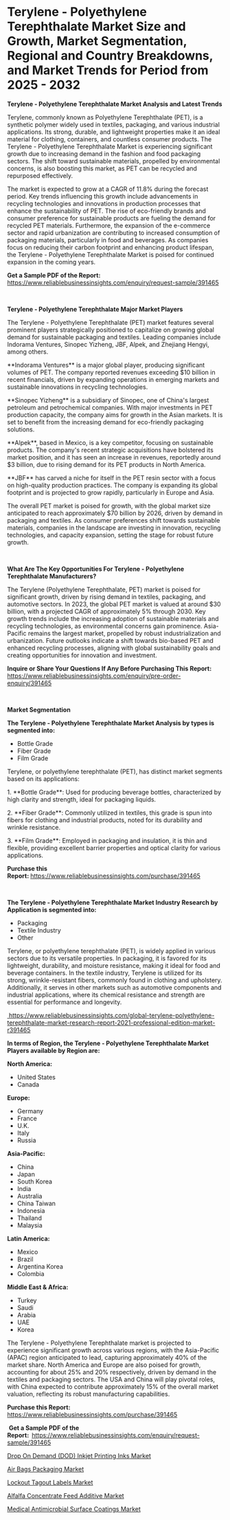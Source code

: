 <p><h1>Terylene - Polyethylene Terephthalate Market Size and Growth, Market Segmentation, Regional and Country Breakdowns, and Market Trends for Period from 2025 -  2032</h1></p><p><strong>Terylene - Polyethylene Terephthalate Market Analysis and Latest Trends</strong></p>
<p><p>Terylene, commonly known as Polyethylene Terephthalate (PET), is a synthetic polymer widely used in textiles, packaging, and various industrial applications. Its strong, durable, and lightweight properties make it an ideal material for clothing, containers, and countless consumer products. The Terylene - Polyethylene Terephthalate Market is experiencing significant growth due to increasing demand in the fashion and food packaging sectors. The shift toward sustainable materials, propelled by environmental concerns, is also boosting this market, as PET can be recycled and repurposed effectively.</p><p>The market is expected to grow at a CAGR of 11.8% during the forecast period. Key trends influencing this growth include advancements in recycling technologies and innovations in production processes that enhance the sustainability of PET. The rise of eco-friendly brands and consumer preference for sustainable products are fueling the demand for recycled PET materials. Furthermore, the expansion of the e-commerce sector and rapid urbanization are contributing to increased consumption of packaging materials, particularly in food and beverages. As companies focus on reducing their carbon footprint and enhancing product lifespan, the Terylene - Polyethylene Terephthalate Market is poised for continued expansion in the coming years.</p></p>
<p><strong>Get a Sample PDF of the Report:&nbsp;</strong> <a href="https://www.reliablebusinessinsights.com/enquiry/request-sample/391465?utm_campaign=1106&utm_medium=2&utm_source=Github&utm_content=ia&utm_term=29032025&utm_id=terylene-polyethylene-terephthalate">https://www.reliablebusinessinsights.com/enquiry/request-sample/391465</a></p>
<p>&nbsp;</p>
<p><strong>Terylene - Polyethylene Terephthalate Major Market Players</strong></p>
<p><p>The Terylene - Polyethylene Terephthalate (PET) market features several prominent players strategically positioned to capitalize on growing global demand for sustainable packaging and textiles. Leading companies include Indorama Ventures, Sinopec Yizheng, JBF, Alpek, and Zhejiang Hengyi, among others.</p><p>**Indorama Ventures** is a major global player, producing significant volumes of PET. The company reported revenues exceeding $10 billion in recent financials, driven by expanding operations in emerging markets and sustainable innovations in recycling technologies.</p><p>**Sinopec Yizheng** is a subsidiary of Sinopec, one of China's largest petroleum and petrochemical companies. With major investments in PET production capacity, the company aims for growth in the Asian markets. It is set to benefit from the increasing demand for eco-friendly packaging solutions.</p><p>**Alpek**, based in Mexico, is a key competitor, focusing on sustainable products. The company's recent strategic acquisitions have bolstered its market position, and it has seen an increase in revenues, reportedly around $3 billion, due to rising demand for its PET products in North America.</p><p>**JBF** has carved a niche for itself in the PET resin sector with a focus on high-quality production practices. The company is expanding its global footprint and is projected to grow rapidly, particularly in Europe and Asia.</p><p>The overall PET market is poised for growth, with the global market size anticipated to reach approximately $70 billion by 2026, driven by demand in packaging and textiles. As consumer preferences shift towards sustainable materials, companies in the landscape are investing in innovation, recycling technologies, and capacity expansion, setting the stage for robust future growth.</p></p>
<p>&nbsp;</p>
<p><strong>What Are The Key Opportunities For Terylene - Polyethylene Terephthalate Manufacturers?</strong></p>
<p><p>The Terylene (Polyethylene Terephthalate, PET) market is poised for significant growth, driven by rising demand in textiles, packaging, and automotive sectors. In 2023, the global PET market is valued at around $30 billion, with a projected CAGR of approximately 5% through 2030. Key growth trends include the increasing adoption of sustainable materials and recycling technologies, as environmental concerns gain prominence. Asia-Pacific remains the largest market, propelled by robust industrialization and urbanization. Future outlooks indicate a shift towards bio-based PET and enhanced recycling processes, aligning with global sustainability goals and creating opportunities for innovation and investment.</p></p>
<p><strong>Inquire or Share Your Questions If Any Before Purchasing This Report:</strong> <a href="https://www.reliablebusinessinsights.com/enquiry/pre-order-enquiry/391465?utm_campaign=1106&utm_medium=2&utm_source=Github&utm_content=ia&utm_term=29032025&utm_id=terylene-polyethylene-terephthalate">https://www.reliablebusinessinsights.com/enquiry/pre-order-enquiry/391465</a></p>
<p>&nbsp;</p>
<p><strong>Market Segmentation</strong></p>
<p><strong>The Terylene - Polyethylene Terephthalate Market Analysis by types is segmented into:</strong></p>
<p><ul><li>Bottle Grade</li><li>Fiber Grade</li><li>Film Grade</li></ul></p>
<p><p>Terylene, or polyethylene terephthalate (PET), has distinct market segments based on its applications: </p><p>1. **Bottle Grade**: Used for producing beverage bottles, characterized by high clarity and strength, ideal for packaging liquids. </p><p>2. **Fiber Grade**: Commonly utilized in textiles, this grade is spun into fibers for clothing and industrial products, noted for its durability and wrinkle resistance. </p><p>3. **Film Grade**: Employed in packaging and insulation, it is thin and flexible, providing excellent barrier properties and optical clarity for various applications.</p></p>
<p><strong>Purchase this Report:&nbsp;</strong><a href="https://www.reliablebusinessinsights.com/purchase/391465?utm_campaign=1106&utm_medium=2&utm_source=Github&utm_content=ia&utm_term=29032025&utm_id=terylene-polyethylene-terephthalate">https://www.reliablebusinessinsights.com/purchase/391465</a></p>
<p>&nbsp;</p>
<p><strong>The Terylene - Polyethylene Terephthalate Market Industry Research by Application is segmented into:</strong></p>
<p><ul><li>Packaging</li><li>Textile Industry</li><li>Other</li></ul></p>
<p><p>Terylene, or polyethylene terephthalate (PET), is widely applied in various sectors due to its versatile properties. In packaging, it is favored for its lightweight, durability, and moisture resistance, making it ideal for food and beverage containers. In the textile industry, Terylene is utilized for its strong, wrinkle-resistant fibers, commonly found in clothing and upholstery. Additionally, it serves in other markets such as automotive components and industrial applications, where its chemical resistance and strength are essential for performance and longevity.</p></p>
<p><a href="https://www.reliablebusinessinsights.com/global-terylene-polyethylene-terephthalate-market-research-report-2021-professional-edition-market-r391465?utm_campaign=1106&utm_medium=2&utm_source=Github&utm_content=ia&utm_term=29032025&utm_id=terylene-polyethylene-terephthalate">&nbsp;https://www.reliablebusinessinsights.com/global-terylene-polyethylene-terephthalate-market-research-report-2021-professional-edition-market-r391465</a></p>
<p><strong>In terms of Region, the Terylene - Polyethylene Terephthalate Market Players available by Region are:</strong></p>
<p>
    <p> <strong> North America: </strong>
        <ul>
            <li>United States</li>
            <li>Canada</li>
        </ul>
        </p> 
    <p> <strong> Europe: </strong>
        <ul>
            <li>Germany</li>
            <li>France</li>
            <li>U.K.</li>
            <li>Italy</li>
            <li>Russia</li>
        </ul>
        </p> 
    <p> <strong> Asia-Pacific: </strong>
        <ul>
            <li>China</li>
            <li>Japan</li>
            <li>South Korea</li>
            <li>India</li>
            <li>Australia</li>
            <li>China Taiwan</li>
            <li>Indonesia</li>
            <li>Thailand</li>
            <li>Malaysia</li>
        </ul>
        </p> 
    <p> <strong> Latin America: </strong>
        <ul>
            <li>Mexico</li>
            <li>Brazil</li>
            <li>Argentina Korea</li>
            <li>Colombia</li>
        </ul>
        </p> 
    <p> <strong> Middle East & Africa: </strong>
        <ul>
            <li>Turkey</li>
            <li>Saudi</li>
            <li>Arabia</li>
            <li>UAE</li>
            <li>Korea</li>
        </ul>
    </p>
    </p>
<p><p>The Terylene - Polyethylene Terephthalate market is projected to experience significant growth across various regions, with the Asia-Pacific (APAC) region anticipated to lead, capturing approximately 40% of the market share. North America and Europe are also poised for growth, accounting for about 25% and 20% respectively, driven by demand in the textiles and packaging sectors. The USA and China will play pivotal roles, with China expected to contribute approximately 15% of the overall market valuation, reflecting its robust manufacturing capabilities.</p></p>
<p><strong>Purchase this Report: </strong><a href="https://www.reliablebusinessinsights.com/purchase/391465?utm_campaign=1106&utm_medium=2&utm_source=Github&utm_content=ia&utm_term=29032025&utm_id=terylene-polyethylene-terephthalate">https://www.reliablebusinessinsights.com/purchase/391465</a></p>
<p>&nbsp;<strong>Get a Sample PDF of the Report:&nbsp;&nbsp;</strong><a href="https://www.reliablebusinessinsights.com/enquiry/request-sample/391465?utm_campaign=1106&utm_medium=2&utm_source=Github&utm_content=ia&utm_term=29032025&utm_id=terylene-polyethylene-terephthalate">https://www.reliablebusinessinsights.com/enquiry/request-sample/391465</a></p>
<p><strong></strong></p>
<p><p><a href="https://github.com/rjaibiagha/Market-Research-Report-List-1/blob/main/drop-on-demand-dod-inkjet-printing-inks-market.md?utm_campaign=1106&utm_medium=2&utm_source=Github&utm_content=ia&utm_term=29032025&utm_id=terylene-polyethylene-terephthalate">Drop On Demand (DOD) Inkjet Printing Inks Market</a></p><p><a href="https://github.com/trenkkwasek84/Market-Research-Report-List-1/blob/main/air-bags-packaging-market.md?utm_campaign=1106&utm_medium=2&utm_source=Github&utm_content=ia&utm_term=29032025&utm_id=terylene-polyethylene-terephthalate">Air Bags Packaging Market</a></p><p><a href="https://github.com/brinnoifon/Market-Research-Report-List-1/blob/main/lockout-tagout-labels-market.md?utm_campaign=1106&utm_medium=2&utm_source=Github&utm_content=ia&utm_term=29032025&utm_id=terylene-polyethylene-terephthalate">Lockout Tagout Labels Market</a></p><p><a href="https://github.com/godekkutero4/Market-Research-Report-List-1/blob/main/alfalfa-concentrate-feed-additive-market.md?utm_campaign=1106&utm_medium=2&utm_source=Github&utm_content=ia&utm_term=29032025&utm_id=terylene-polyethylene-terephthalate">Alfalfa Concentrate Feed Additive Market</a></p><p><a href="https://github.com/rumaskdallys2/Market-Research-Report-List-1/blob/main/medical-antimicrobial-surface-coatings-market.md?utm_campaign=1106&utm_medium=2&utm_source=Github&utm_content=ia&utm_term=29032025&utm_id=terylene-polyethylene-terephthalate">Medical Antimicrobial Surface Coatings Market</a></p></p>